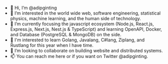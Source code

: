 - 👋 Hi, I’m @adipginting
- 👀 I’m interested in the world wide web, software engineering, statistical physics, machine learning, and the human side of technology.
- 🌱 I’m currently focusing the javascript ecosystem (Node.js, React.js, Express.js, Next.js, Nest.js & TypeScript) and learning OpenAPI, Docker, and Database (PostgreSQL & MongoDB) on the side.
- 🚀 I'm interested to learn Golang, Javalang, C#lang, Ziplang, and Rustlang for this year when I have time.
- 💞️ I’m looking to collaborate on building website and distributed systems.
- 📫 You can reach me here or if you want on Twitter @adipginting.

<!---
adipginting/adipginting is a ✨ special ✨ repository because its `README.md` (this file) appears on your GitHub profile.
You can click the Preview link to take a look at your changes.
--->
